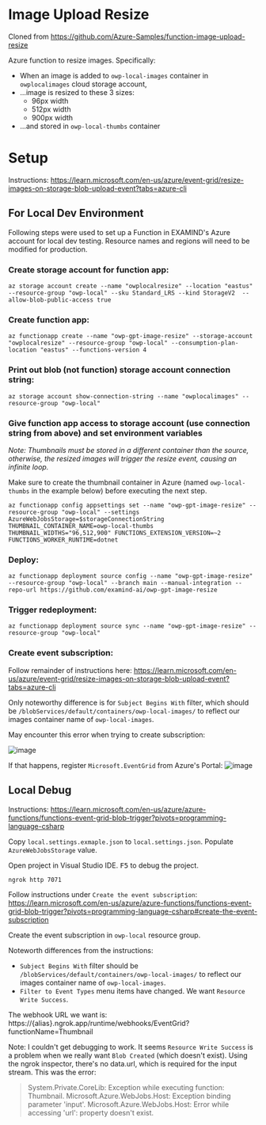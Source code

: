 # Image Upload Resize

Cloned from https://github.com/Azure-Samples/function-image-upload-resize

Azure function to resize images. Specifically:

- When an image is added to `owp-local-images` container in `owplocalimages` cloud storage account,
- ...image is resized to these 3 sizes:
  - 96px width
  - 512px width
  - 900px width
- ...and stored in `owp-local-thumbs` container

# Setup

Instructions: https://learn.microsoft.com/en-us/azure/event-grid/resize-images-on-storage-blob-upload-event?tabs=azure-cli

## For Local Dev Environment

Following steps were used to set up a Function in EXAMIND's Azure account for local dev testing. Resource names and regions will need to be modified for production.

### Create storage account for function app:

```
az storage account create --name "owplocalresize" --location "eastus" --resource-group "owp-local" --sku Standard_LRS --kind StorageV2  --allow-blob-public-access true
```

### Create function app:

```
az functionapp create --name "owp-gpt-image-resize" --storage-account "owplocalresize" --resource-group "owp-local" --consumption-plan-location "eastus" --functions-version 4
```

### Print out blob (not function) storage account connection string:

```
az storage account show-connection-string --name "owplocalimages" --resource-group "owp-local"
```

### Give function app access to storage account (use connection string from above) and set environment variables

_Note: Thumbnails must be stored in a different container than the source, otherwise, the resized images will trigger the resize event, causing an infinite loop._

Make sure to create the thumbnail container in Azure (named `owp-local-thumbs` in the example below) before executing the next step.

```
az functionapp config appsettings set --name "owp-gpt-image-resize" --resource-group "owp-local" --settings AzureWebJobsStorage=$storageConnectionString THUMBNAIL_CONTAINER_NAME=owp-local-thumbs THUMBNAIL_WIDTHS="96,512,900" FUNCTIONS_EXTENSION_VERSION=~2 FUNCTIONS_WORKER_RUNTIME=dotnet
```

### Deploy:

```
az functionapp deployment source config --name "owp-gpt-image-resize" --resource-group "owp-local" --branch main --manual-integration --repo-url https://github.com/examind-ai/owp-gpt-image-resize
```

### Trigger redeployment:

```
az functionapp deployment source sync --name "owp-gpt-image-resize" --resource-group "owp-local"
```

### Create event subscription:

Follow remainder of instructions here: https://learn.microsoft.com/en-us/azure/event-grid/resize-images-on-storage-blob-upload-event?tabs=azure-cli

Only noteworthy difference is for `Subject Begins With` filter, which should be `/blobServices/default/containers/owp-local-images/` to reflect our images container name of `owp-local-images`.

May encounter this error when trying to create subscription:

![image](https://github.com/examind-ai/owp-gpt-image-resize/assets/504505/3893ddcc-8d34-4004-a964-98399a3843f0)

If that happens, register `Microsoft.EventGrid` from Azure's Portal:
![image](https://github.com/examind-ai/owp-gpt-image-resize/assets/504505/ff644313-e930-4e42-b6a6-17f4ba3bf962)

## Local Debug

Instructions: https://learn.microsoft.com/en-us/azure/azure-functions/functions-event-grid-blob-trigger?pivots=programming-language-csharp

Copy `local.settings.exmaple.json` to `local.settings.json`. Populate `AzureWebJobsStorage` value.

Open project in Visual Studio IDE. <kbd>F5</kbd> to debug the project.

```
ngrok http 7071
```

Follow instructions under `Create the event subscription`: https://learn.microsoft.com/en-us/azure/azure-functions/functions-event-grid-blob-trigger?pivots=programming-language-csharp#create-the-event-subscription

Create the event subscription in `owp-local` resource group.

Noteworth differences from the instructions:

- `Subject Begins With` filter should be `/blobServices/default/containers/owp-local-images/` to reflect our images container name of `owp-local-images`.
- `Filter to Event Types` menu items have changed. We want `Resource Write Success`.

The webhook URL we want is: https://{alias}.ngrok.app/runtime/webhooks/EventGrid?functionName=Thumbnail

Note: I couldn't get debugging to work. It seems `Resource Write Success` is a problem when we really want `Blob Created` (which doesn't exist). Using the ngrok inspector, there's no data.url, which is required for the input stream. This was the error:

> System.Private.CoreLib: Exception while executing function: Thumbnail. Microsoft.Azure.WebJobs.Host: Exception binding parameter 'input'. Microsoft.Azure.WebJobs.Host: Error while accessing 'url': property doesn't exist.
